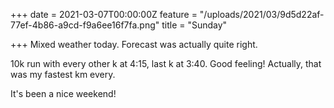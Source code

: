 +++
date = 2021-03-07T00:00:00Z
feature = "/uploads/2021/03/9d5d22af-77ef-4b86-a9cd-f9a6ee16f7fa.png"
title = "Sunday"

+++
Mixed weather today. Forecast was actually quite right.

10k run with every other k at 4:15, last k at 3:40. Good feeling! Actually, that was my fastest km every.

It's been a nice weekend!